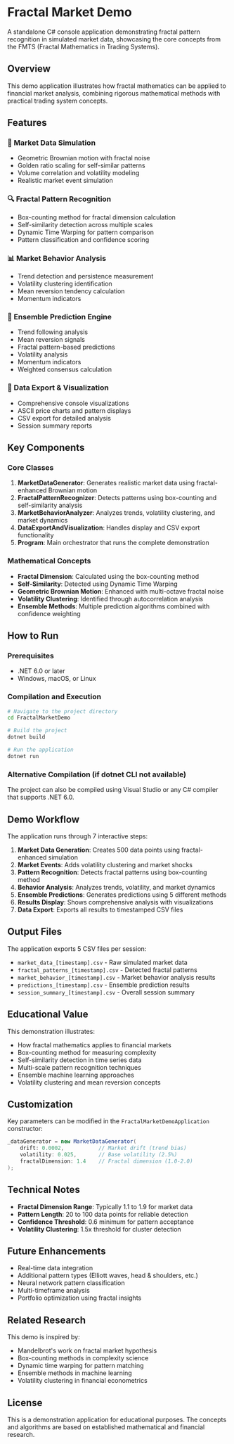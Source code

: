 # Fractal Market Demo

A standalone C# console application demonstrating fractal pattern recognition in simulated market data, showcasing the core concepts from the FMTS (Fractal Mathematics in Trading Systems).

## Overview

This demo application illustrates how fractal mathematics can be applied to financial market analysis, combining rigorous mathematical methods with practical trading system concepts.

## Features

### 🎲 Market Data Simulation
- Geometric Brownian motion with fractal noise
- Golden ratio scaling for self-similar patterns
- Volume correlation and volatility modeling
- Realistic market event simulation

### 🔍 Fractal Pattern Recognition
- Box-counting method for fractal dimension calculation
- Self-similarity detection across multiple scales
- Dynamic Time Warping for pattern comparison  
- Pattern classification and confidence scoring

### 📊 Market Behavior Analysis
- Trend detection and persistence measurement
- Volatility clustering identification
- Mean reversion tendency calculation
- Momentum indicators

### 🎯 Ensemble Prediction Engine
- Trend following analysis
- Mean reversion signals
- Fractal pattern-based predictions
- Volatility analysis
- Momentum indicators
- Weighted consensus calculation

### 💾 Data Export & Visualization
- Comprehensive console visualizations
- ASCII price charts and pattern displays
- CSV export for detailed analysis
- Session summary reports

## Key Components

### Core Classes

1. **MarketDataGenerator**: Generates realistic market data using fractal-enhanced Brownian motion
2. **FractalPatternRecognizer**: Detects patterns using box-counting and self-similarity analysis
3. **MarketBehaviorAnalyzer**: Analyzes trends, volatility clustering, and market dynamics
4. **DataExportAndVisualization**: Handles display and CSV export functionality
5. **Program**: Main orchestrator that runs the complete demonstration

### Mathematical Concepts

- **Fractal Dimension**: Calculated using the box-counting method
- **Self-Similarity**: Detected using Dynamic Time Warping
- **Geometric Brownian Motion**: Enhanced with multi-octave fractal noise
- **Volatility Clustering**: Identified through autocorrelation analysis
- **Ensemble Methods**: Multiple prediction algorithms combined with confidence weighting

## How to Run

### Prerequisites
- .NET 6.0 or later
- Windows, macOS, or Linux

### Compilation and Execution

```bash
# Navigate to the project directory
cd FractalMarketDemo

# Build the project
dotnet build

# Run the application
dotnet run
```

### Alternative Compilation (if dotnet CLI not available)
The project can also be compiled using Visual Studio or any C# compiler that supports .NET 6.0.

## Demo Workflow

The application runs through 7 interactive steps:

1. **Market Data Generation**: Creates 500 data points using fractal-enhanced simulation
2. **Market Events**: Adds volatility clustering and market shocks
3. **Pattern Recognition**: Detects fractal patterns using box-counting method
4. **Behavior Analysis**: Analyzes trends, volatility, and market dynamics  
5. **Ensemble Predictions**: Generates predictions using 5 different methods
6. **Results Display**: Shows comprehensive analysis with visualizations
7. **Data Export**: Exports all results to timestamped CSV files

## Output Files

The application exports 5 CSV files per session:

- `market_data_[timestamp].csv` - Raw simulated market data
- `fractal_patterns_[timestamp].csv` - Detected fractal patterns  
- `market_behavior_[timestamp].csv` - Market behavior analysis results
- `predictions_[timestamp].csv` - Ensemble prediction results
- `session_summary_[timestamp].csv` - Overall session summary

## Educational Value

This demonstration illustrates:

- How fractal mathematics applies to financial markets
- Box-counting method for measuring complexity
- Self-similarity detection in time series data
- Multi-scale pattern recognition techniques
- Ensemble machine learning approaches
- Volatility clustering and mean reversion concepts

## Customization

Key parameters can be modified in the `FractalMarketDemoApplication` constructor:

```csharp
_dataGenerator = new MarketDataGenerator(
    drift: 0.0002,           // Market drift (trend bias)
    volatility: 0.025,       // Base volatility (2.5%)
    fractalDimension: 1.4    // Fractal dimension (1.0-2.0)
);
```

## Technical Notes

- **Fractal Dimension Range**: Typically 1.1 to 1.9 for market data
- **Pattern Length**: 20 to 100 data points for reliable detection
- **Confidence Threshold**: 0.6 minimum for pattern acceptance
- **Volatility Clustering**: 1.5x threshold for cluster detection

## Future Enhancements

- Real-time data integration
- Additional pattern types (Elliott waves, head & shoulders, etc.)
- Neural network pattern classification
- Multi-timeframe analysis
- Portfolio optimization using fractal insights

## Related Research

This demo is inspired by:
- Mandelbrot's work on fractal market hypothesis
- Box-counting methods in complexity science
- Dynamic time warping for pattern matching
- Ensemble methods in machine learning
- Volatility clustering in financial econometrics

## License

This is a demonstration application for educational purposes. The concepts and algorithms are based on established mathematical and financial research.